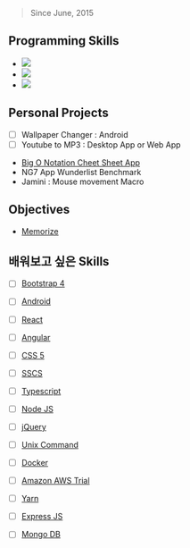 > Since June, 2015
## Programming Skills
- ![](https://angular.io/assets/images/favicons/favicon-32x32.png)
- ![](https://rxjs-dev.firebaseapp.com/assets/images/favicons/favicon-32x32.png)
- ![](https://ngrx.io/assets/images/favicons/favicon-32x32.png)

## Personal Projects
- [ ] Wallpaper Changer : Android
- [ ] Youtube to MP3 : Desktop App or Web App
* [Big O Notation Cheet Sheet App](https://github.com/deadmeats/Big-O-Sheet)
* NG7 App Wunderlist Benchmark
* Jamini : Mouse movement Macro

## Objectives
- [Memorize](https://www.geeksforgeeks.org/must-do-coding-questions-for-companies-like-amazon-microsoft-adobe/)

## 배워보고 싶은 Skills
- [ ] [Bootstrap 4]() 
- [ ] [Android]()
- [ ] [React]()
- [ ] [Angular]()
- [ ] [CSS 5]()
- [ ] [SSCS]()
- [ ] [Typescript]()
- [ ] [Node JS]()
- [ ] [jQuery]()
- [ ] [Unix Command]()
- [ ] [Docker]()
- [ ] [Amazon AWS Trial]()
- [ ] [Yarn]()
- [ ] [Express JS](https://expressjs.com/)
- [ ] [Mongo DB](https://www.mongodb.com/)

